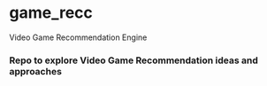 # game_recc
Video Game Recommendation Engine

### Repo to explore Video Game Recommendation ideas and approaches
